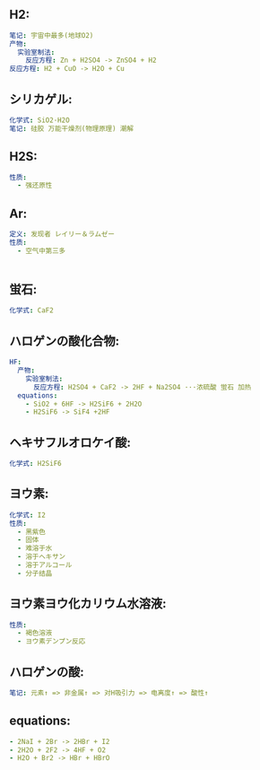 ## H2:

```yaml
笔记: 宇宙中最多(地球O2)
产物:
  实验室制法:
    反应方程: Zn + H2SO4 -> ZnSO4 + H2
反应方程: H2 + CuO -> H2O + Cu

```

## シリカゲル:

```yaml
化学式: SiO2·H2O
笔记: 硅胶 万能干燥剂(物理原理) 潮解

```

## H2S:

```yaml
性质:
  - 强还原性

```

## Ar:

```yaml
定义: 发现者 レイリー＆ラムゼー
性质:
  - 空气中第三多
  
```

## 蛍石:

```yaml
化学式: CaF2

```

## ハロゲンの酸化合物:

```yaml
HF:
  产物:
    实验室制法:
      反应方程: H2SO4 + CaF2 -> 2HF + Na2SO4 ···浓硫酸 蛍石 加热
  equations:
    - SiO2 + 6HF -> H2SiF6 + 2H2O
    - H2SiF6 -> SiF4 +2HF

```

## ヘキサフルオロケイ酸:

```yaml
化学式: H2SiF6

```

## ヨウ素:

```yaml
化学式: I2
性质:
  - 黑紫色
  - 固体
  - 难溶于水
  - 溶于ヘキサン
  - 溶于アルコール
  - 分子结晶

```

## ヨウ素ヨウ化カリウム水溶液:

```yaml
性质:
  - 褐色溶液
  - ヨウ素デンプン反応

```

## ハロゲンの酸:

```yaml
笔记: 元素↑ => 非金属↑ => 对H吸引力 => 电离度↑ => 酸性↑

```

## equations:

```yaml
- 2NaI + 2Br -> 2HBr + I2
- 2H2O + 2F2 -> 4HF + O2
- H2O + Br2 -> HBr + HBrO
```